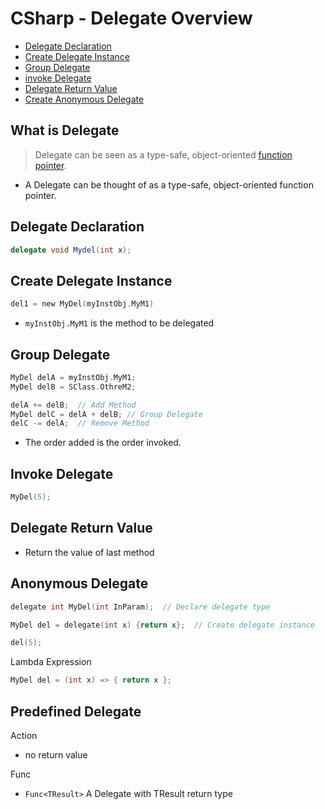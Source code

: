 # CSharp - Delegate Overview
 
* [Delegate Declaration](#delegate-declaration)
* [Create Delegate Instance](#create-delegate-instance)
* [Group Delegate](#group-delegate)
* [invoke Delegate](#invoke-delegate)
* [Delegate Return Value](#delegate-return-value)
* [Create Anonymous Delegate](#create-anonymous-delegate)

## What is Delegate

> Delegate can be seen as a type-safe, object-oriented [function pointer](c++-function-pointer.md).

- A Delegate can be thought of as a type-safe, object-oriented function pointer.

## Delegate Declaration

```c#
delegate void Mydel(int x);
```

## Create Delegate Instance

```c
del1 = new MyDel(myInstObj.MyM1)
```

- `myInstObj.MyM1` is the method to be delegated

## Group Delegate

```c
MyDel delA = myInstObj.MyM1;
MyDel delB = SClass.OthreM2;

delA += delB;  // Add Method
MyDel delC = delA + delB; // Group Delegate
delC -= delA;  // Remove Method
```

- The order added is the order invoked.

## Invoke Delegate

```c
MyDel(5);
```

## Delegate Return Value

- Return the value of last method

## Anonymous Delegate

```c
delegate int MyDel(int InParam);  // Declare delegate type

MyDel del = delegate(int x) {return x};  // Create delegate instance

del(5);
```

Lambda Expression

```c
MyDel del = (int x) => { return x };  
```

## Predefined Delegate

Action

- no return value

Func

- `Func<TResult>` A Delegate with TResult return type
